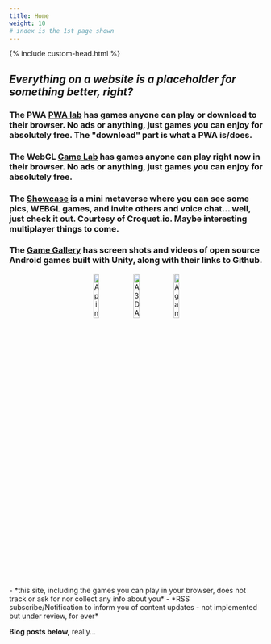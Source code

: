 ```yaml
---
title: Home
weight: 10
# index is the 1st page shown 
---
```

<script src="./scripts/favicon.js"></script>
<!-- <script src="{{ site.baseurl }}/RegisterServiceWorker.js"></script>  -->

{% include custom-head.html %} 
<head>
<link rel="shortcut icon" type="image/png"  href="https://bobkoto.github.io/bob-site/favicon.png">
<meta http-equiv="Permissions-Policy" content="interest-cohort=(), user-id=()" />
<!-- <style?>
      body {
        background-color: black;
        color : white;
    }
      a {
       color: lightblue; 
    } 
      a:link {
       color: #00fff6; 
    } 
      a:visited {
       color: #00fff6; 
    } 
    a:hover {
      color : black;
      background-color: bisque;
    }
</style> 
<style>
      header {
        background-color: lightblue;
        color : black;
    }
      a {
       color: black; 
    } 
    a:hover {
  background-color: bisque;
}
</style> 
<script>
document.addEventListener("DOMContentLoaded", function() {
  var links = document.querySelectorAll("a");
  links.forEach(function(link) {
    link.style.fontStyle = "italic";
    link.style.textDecoration = "underline";
  });
});
</script>-->
</head>

## *Everything on a website is a placeholder for something better, right?*

### The PWA  [PWA lab](https://bobkoto.github.io/bob-site/pwalab) has games anyone can play or download to their browser. No ads or anything, just games you can enjoy for absolutely free. The "download" part is what a PWA is/does.

### The WebGL [Game Lab](https://bobkoto.github.io/bob-site/gamelab) has games anyone can play right now in their browser. No ads or anything, just games you can enjoy for absolutely free.

### The [Showcase](https://bobkoto.github.io/bob-site/showcase) is a mini metaverse where you can see some pics, WEBGL games, and invite others and voice chat... well, just check it out. Courtesy of Croquet.io. Maybe interesting multiplayer things to come.

### The [Game Gallery](https://bobkoto.github.io/bob-site/image02) has screen shots and videos of open source Android games built with Unity, along with their links to Github. 

<div style="text-align: center;">
<span>
       <img src="{{ site.baseurl }}/assets/IllusionPinball.jpg" 
             style="height:15%; width:15%; display: inline; margin = 10px" 
             alt="A pinball game"> 
</span>
<span>
        <img src="{{ site.baseurl }}/assets/Spacergy1.jpg"
             style="height:15%; width:15%; display: inline; margin = 10px" 
             alt="A 3D Arcade game">

</span>
<span>
        <img src="{{ site.baseurl }}/assets/memory1GameOpenScreen.jpg"
             style="height:15%; width:15%; display: inline;" 
             alt="A game that players press a sequence of buttons based on what they remember they have seen/heard">
</span>
</div>
<br><br>
- *this site, including the games you can play in your browser, does not track or ask for nor collect any info about you*
- *RSS subscribe/Notification to inform you of content updates - not implemented but under review, for ever*

**Blog posts below,** really...

<!-- <script src="./scripts/main.js"></script>  -->
<script>
  const myHeadingWelcome = document.querySelector("h1");
  myHeadingWelcome.textContent = "Welcome";
</script>
